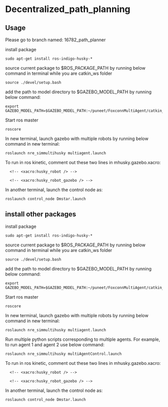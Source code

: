 # Decentralized_path_planning

## Usage
Please go to branch named: 16782_path_planner

install package 
```
sudo apt-get install ros-indigo-husky-*
```

source current package to $ROS_PACKAGE_PATH by running below command in terminal while you are catkin_ws folder
```
source ./devel/setup.bash
```

add the path to model directory to $GAZEBO_MODEL_PATH by running below command:
```
export GAZEBO_MODEL_PATH=$GAZEBO_MODEL_PATH:~/puneet/FoxconnMultiAgent/catkin_ws/src/nre_simmultihusky/worlds
```

Start ros master
```
roscore
```

In new terminal, launch gazebo with multiple robots by running below command in new terminal:
```
roslaunch nre_simmultihusky multiagent.launch
```

To run in ros kinetic, comment out these two lines in mhusky.gazebo.xacro:
```
  <!-- <xacro:husky_robot /> -->
  
  <!-- <xacro:husky_robot_gazebo /> -->
```

In another terminal, launch the control node as:
```
roslaunch control_node Dmstar.launch
```

## install other packages
install package 
```
sudo apt-get install ros-indigo-husky-*
```

source current package to $ROS_PACKAGE_PATH by running below command in terminal while you are catkin_ws folder
```
source ./devel/setup.bash
```

add the path to model directory to $GAZEBO_MODEL_PATH by running below command:
```
export GAZEBO_MODEL_PATH=$GAZEBO_MODEL_PATH:~/puneet/FoxconnMultiAgent/catkin_ws/src/nre_simmultihusky/worlds
```

Start ros master
```
roscore
```

In new terminal, launch gazebo with multiple robots by running below command in new terminal:
```
roslaunch nre_simmultihusky multiagent.launch
```

Run multiple python scripts corresponding to multiple agents. 
For example, to run agent 1 and agent 2 use below command:
```
roslaunch nre_simmultihusky multiAgentControl.launch
```

To run in ros kinetic, comment out these two lines in mhusky.gazebo.xacro:
```
  <!-- <xacro:husky_robot /> -->
  
  <!-- <xacro:husky_robot_gazebo /> -->
```

In another terminal, launch the control node as:
```
roslaunch control_node Dmstar.launch
```

